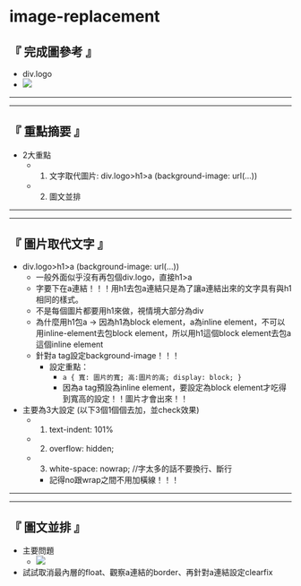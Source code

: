 # image-replacement

## 『 完成圖參考 』
- div.logo
- ![](https://i.imgur.com/Vy90nDM.png)

<hr>
<hr>

## 『 重點摘要 』
- 2大重點
    - 1. 文字取代圖片: div.logo>h1>a (background-image: url(...))
    - 2. 圖文並排

<hr>
<hr>

## 『 圖片取代文字 』
- div.logo>h1>a (background-image: url(...))
    - 一般外面似乎沒有再包個div.logo，直接h1>a
    - 字要下在a連結！！！用h1去包a連結只是為了讓a連結出來的文字具有與h1相同的樣式。
    - 不是每個圖片都要用h1來做，視情境大部分為div
    - 為什麼用h1包a -> 因為h1為block element，a為inline element，不可以用inline-element去包block element，所以用h1這個block element去包a這個inline element
    - 針對a tag設定background-image！！！
        - 設定重點： 
            - ``` a { 寬: 圖片的寬; 高:圖片的高; display: block; } ```
            - 因為a tag預設為inline element，要設定為block element才吃得到寬高的設定！！圖片才會出來！！
- 主要為3大設定 (以下3個1個個去加，並check效果)
    - 1. text-indent: 101%
    - 2. overflow: hidden;
    - 3. white-space: nowrap; //字太多的話不要換行、斷行
        - 記得no跟wrap之間不用加橫線！！！


<hr>
<hr>

## 『 圖文並排 』
- 主要問題
    - ![](https://i.imgur.com/AM6cYwl.png)
- 試試取消最內層的float、觀察a連結的border、再針對a連結設定clearfix